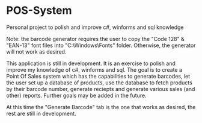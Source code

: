 # POS-System
Personal project to polish and improve c#, winforms and sql knowledge

Note: the barcode generator requires the user to copy the "Code 128" & "EAN-13" font files into "C:\Windows\Fonts" folder. Otherwise, the generator will not work as desired.

This application is still in development. It is an exercise to polish and improve my knowledge of c#, winforms and sql. 
The goal is to create a Point Of Sales system which has the capabilities to generate barcodes, let the user set up a database of products,
use the database to fetch products by their barcode number, generate reciepts and generate various sales (and other) reports. 
Further goals may be added in the future.

At this time the "Generate Barcode" tab is the one that works as desired, the rest are still in development.
